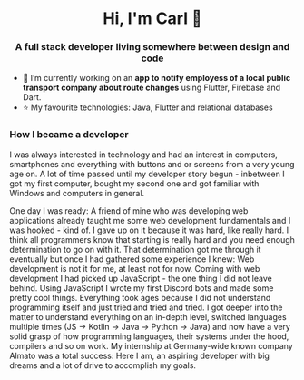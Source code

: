 <h1 align="center">Hi, I'm Carl 👋</h1>
<h3 align="center">A full stack developer living somewhere between design and code</h3>

- 🚀 I’m currently working on an **app to notify employess of a local public transport company about route changes** using Flutter, Firebase and Dart.
- ⭐ My favourite technologies: Java, Flutter and relational databases

<h3>How I became a developer</h5>
I was always interested in technology and had an interest in computers, smartphones and everything with buttons and or screens from a very young age on. A lot of time passed until my developer story begun - inbetween I got my first computer, bought my second one and got familiar with Windows and computers in general.

One day I was ready: A friend of mine who was developing web applications already taught me some web development fundamentals and I was hooked - kind of. I gave up on it because it was hard, like really hard. I think all programmers know that starting is really hard and you need enough determination to go on with it. That determination got me through it eventually but once I had gathered some experience I knew: Web development is not it for me, at least not for now. Coming with web development I had picked up JavaScript - the one thing I did not leave behind. Using JavaScript I wrote my first Discord bots and made some pretty cool things. Everything took ages because I did not understand programming itself and just tried and tried and tried. I got deeper into the matter to understand everything on an in-depth level, switched languages multiple times (JS -> Kotlin -> Java -> Python -> Java) and now have a very solid grasp of how programming languages, their systems under the hood, compilers and so on work. My internship at Germany-wide known company Almato was a total success: Here I am, an aspiring developer with big dreams and a lot of drive to accomplish my goals.
